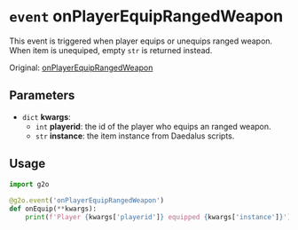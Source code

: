 # `event` onPlayerEquipRangedWeapon
This event is triggered when player equips or unequips ranged weapon. When item is unequiped, empty `str` is returned instead.

Original: [onPlayerEquipRangedWeapon](https://gothicmultiplayerteam.gitlab.io/docs/0.3.0/script-reference/server-events/player/onPlayerEquipRangedWeapon/)

## Parameters
* `dict` **kwargs**:
    * `int` **playerid**: the id of the player who equips an ranged weapon.
    * `str` **instance**: the item instance from Daedalus scripts.
    
## Usage
```python
import g2o
        
@g2o.event('onPlayerEquipRangedWeapon')
def onEquip(**kwargs):
    print(f'Player {kwargs['playerid']} equipped {kwargs['instance']}')
```